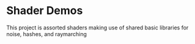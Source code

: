 # Shader Demos
This project is assorted shaders making use of shared basic libraries for noise, hashes, and raymarching
